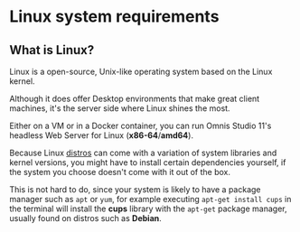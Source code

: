 # Linux system requirements


## What is Linux?
Linux is a open-source, Unix-like operating system based on the Linux kernel.

Although it does offer Desktop environments that make great client machines, it's the server side where Linux shines the most.

Either on a VM or in a Docker container, you can run Omnis Studio 11's headless Web Server for Linux (**x86-64**/**amd64**).

Because Linux [distros](https://en.wikipedia.org/wiki/Linux_distribution) can come with a variation of system libraries and kernel versions, you might have to install certain dependencies yourself, if the system you choose doesn't come with it out of the box.

This is not hard to do, since your system is likely to have a package manager such as `apt` or `yum`, for example executing `apt-get install cups` in the terminal will install the **cups** library with the `apt-get` package manager, usually found on distros such as **Debian**.